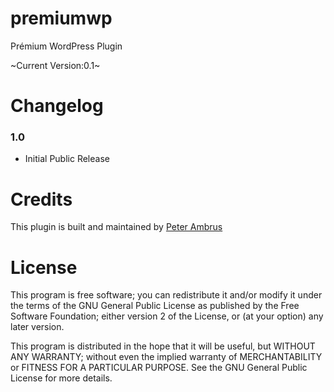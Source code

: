 premiumwp
=========

Prémium WordPress Plugin

~Current Version:0.1~

Changelog
===========

### 1.0
* Initial Public Release

Credits
===========

This plugin is built and maintained by [Peter Ambrus](http://surbma.hu)

License
===========

This program is free software; you can redistribute it and/or modify it under the terms of the GNU General Public License as published by the Free Software Foundation; either version 2 of the License, or (at your option) any later version.

This program is distributed in the hope that it will be useful, but WITHOUT ANY WARRANTY; without even the implied warranty of MERCHANTABILITY or FITNESS FOR A PARTICULAR PURPOSE.  See the GNU General Public License for more details.
